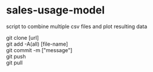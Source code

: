# sales-usage-model
script to combine multiple csv files and plot resulting data

git clone [url]<br>
git add -A(all) [file-name]<br>
git commit -m ["message"]<br>
git push<br>
git pull<br>
